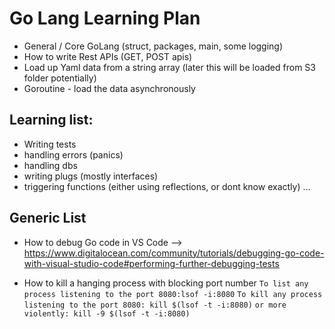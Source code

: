 # Go Lang Learning Plan 

- General / Core GoLang (struct, packages, main, some logging)
- How to write Rest APIs (GET, POST apis)
- Load up Yaml data from a string array (later this will be loaded from S3 folder potentially)
- Goroutine - load the data asynchronously

## Learning list:
- Writing tests
- handling errors (panics)
- handling dbs
- writing plugs (mostly interfaces)
- triggering functions (either using reflections, or dont know exactly) …

## Generic List 
- How to debug Go code in VS Code --> https://www.digitalocean.com/community/tutorials/debugging-go-code-with-visual-studio-code#performing-further-debugging-tests

- How to kill a hanging process with blocking port number 
`To list any process listening to the port 8080:lsof -i:8080`
`To kill any process listening to the port 8080: kill $(lsof -t -i:8080)`
`or more violently: kill -9 $(lsof -t -i:8080)`

